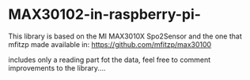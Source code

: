 # MAX30102-in-raspberry-pi-

This library is based on the  MI MAX3010X Spo2Sensor and the one that mfitzp made available in: https://github.com/mfitzp/max30100


includes only a reading part fot the data, feel free to comment improvements to the library....


